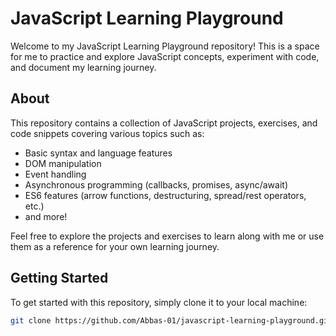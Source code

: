 # JavaScript Learning Playground

Welcome to my JavaScript Learning Playground repository! This is a space for me to practice and explore JavaScript concepts, experiment with code, and document my learning journey.

## About

This repository contains a collection of JavaScript projects, exercises, and code snippets covering various topics such as:
- Basic syntax and language features
- DOM manipulation
- Event handling
- Asynchronous programming (callbacks, promises, async/await)
- ES6 features (arrow functions, destructuring, spread/rest operators, etc.)
- and more!

Feel free to explore the projects and exercises to learn along with me or use them as a reference for your own learning journey.

## Getting Started

To get started with this repository, simply clone it to your local machine:

```bash
git clone https://github.com/Abbas-01/javascript-learning-playground.git
